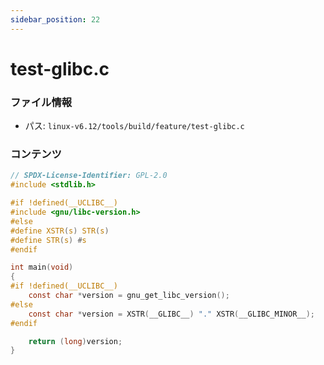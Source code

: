 ```yaml
---
sidebar_position: 22
---
```

# test-glibc.c

### ファイル情報

- パス: `linux-v6.12/tools/build/feature/test-glibc.c`

### コンテンツ

```c
// SPDX-License-Identifier: GPL-2.0
#include <stdlib.h>

#if !defined(__UCLIBC__)
#include <gnu/libc-version.h>
#else
#define XSTR(s) STR(s)
#define STR(s) #s
#endif

int main(void)
{
#if !defined(__UCLIBC__)
	const char *version = gnu_get_libc_version();
#else
	const char *version = XSTR(__GLIBC__) "." XSTR(__GLIBC_MINOR__);
#endif

	return (long)version;
}

```
